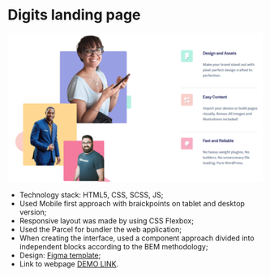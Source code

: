 # Digits landing page
![Image alt](https://github.com/vadym-liubych/Digits-landing-page/raw/master/src/images/preview.png)
- Technology stack: HTML5, CSS, SCSS, JS;
- Used Mobile first approach with braickpoints on tablet and desktop version;
- Responsive layout was made by using CSS Flexbox;
- Used the Parcel for bundler the web application;
- When creating the interface, used a component approach divided into independent blocks according to the BEM methodology;
- Design: [Figma template](https://www.figma.com/file/yM9iS3NKeGOII5Bl7LOooG/Digits-Demo-%26-Preview-(Copy)?node-id=0%3A1);
- Link to webpage [DEMO LINK](https://vadym-liubych.github.io/Digits-landing-page/).
